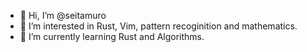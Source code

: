 - 👋 Hi, I’m @seitamuro
- 👀 I’m interested in Rust, Vim, pattern recoginition and mathematics.
- 🌱 I’m currently learning Rust and Algorithms.
<!--- 💞️ I’m looking to collaborate on ... --->
<!--- 📫 How to reach me ... --->

<!---
seitamuro/seitamuro is a ✨ special ✨ repository because its `README.md` (this file) appears on your GitHub profile.
You can click the Preview link to take a look at your changes.
--->
